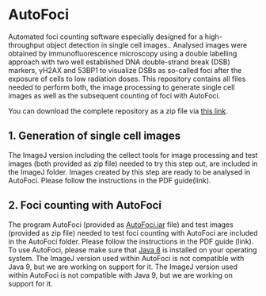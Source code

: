# AutoFoci
Automated foci counting software especially designed for a high-throughput object detection in single cell images.. Analysed images were obtained by immunofluorescence microscopy using a double labelling approach with two well established DNA double-strand break (DSB) markers, γH2AX and 53BP1 to visualize DSBs as so-called foci after the exposure of cells to low radiation doses.
This repository contains all files needed to perform both, the image processing to generate  single cell images as well as the subsequent counting of foci with AutoFoci.

You can download the complete repository as a zip file via [this link](https://github.com/nleng/AutoFoci/archive/master.zip). 

## 1. Generation of single cell images

The ImageJ version including the cellect tools for image processing and test images (both provided as zip file) needed to try  this step out, are included in the ImageJ folder. Images created by this step are ready to be analysed in AutoFoci. Please follow the instructions in the PDF guide(link).



## 2. Foci counting with AutoFoci

The program AutoFoci (provided as [AutoFoci.jar](AutoFoci/AutoFoci.jar?raw=true) file) and test images (provided as zip file) needed to test foci counting with AutoFoci are included in the AutoFoci folder. Please follow the instructions in the PDF guide (link). To use AutoFoci, please make sure that [Java 8](http://www.oracle.com/technetwork/java/javase/downloads/jdk8-downloads-2133151.html) is installed on your operating system. The ImageJ version used within AutoFoci is not compatible with Java 9, but we are working on support for it. The ImageJ version used within AutoFoci is not compatible with Java 9, but we are working on support for it.

